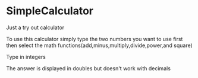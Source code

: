 # SimpleCalculator
Just a try out calculator

To use this calculator simply type the two numbers you want to use first then select the math functions(add,minus,multiply,divide,power,and square)

Type in integers

The answer is displayed in doubles but doesn't work with decimals
